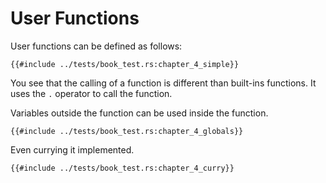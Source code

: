 # User Functions

User functions can be defined as follows:

```
{{#include ../tests/book_test.rs:chapter_4_simple}}
```

You see that the calling of a function is different than built-ins functions. It uses the `.` operator to call the function.

Variables outside the function can be used inside the function.

```
{{#include ../tests/book_test.rs:chapter_4_globals}}
```

Even currying it implemented.

```
{{#include ../tests/book_test.rs:chapter_4_curry}}
```

